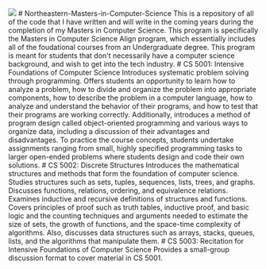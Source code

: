 <img src="https://img.shields.io/github/downloads/mmills6060/Northeastern-Masters-in-Computer-Science/total">
# Northeastern-Masters-in-Computer-Science
This is a repository of all of the code that I have written and will write in the coming years during the completion of my Masters in Computer Science. This program is specifically the Masters in Computer Science Align program, which essentially includes all of the foudational courses from an Undergraduate degree. This program is meant for students that don't necessarily have a computer science background, and wish to get into the tech industry.
# CS 5001: Intensive Foundations of Computer Science
Introduces systematic problem solving through programming. Offers students an opportunity to learn how to analyze a problem, how to divide and organize the problem into appropriate components, how to describe the problem in a computer language, how to analyze and understand the behavior of their programs, and how to test that their programs are working correctly. Additionally, introduces a method of program design called object-oriented programming and various ways to organize data, including a discussion of their advantages and disadvantages. To practice the course concepts, students undertake assignments ranging from small, highly specified programming tasks to larger open-ended problems where students design and code their own solutions.
# CS 5002: Discrete Structures
Introduces the mathematical structures and methods that form the foundation of computer science. Studies structures such as sets, tuples, sequences, lists, trees, and graphs. Discusses functions, relations, ordering, and equivalence relations. Examines inductive and recursive definitions of structures and functions. Covers principles of proof such as truth tables, inductive proof, and basic logic and the counting techniques and arguments needed to estimate the size of sets, the growth of functions, and the space-time complexity of algorithms. Also, discusses data structures such as arrays, stacks, queues, lists, and the algorithms that manipulate them.
# CS 5003: Recitation for Intensive Foundations of Computer Science
Provides a small-group discussion format to cover material in CS 5001.
